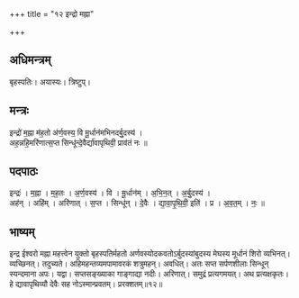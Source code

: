 +++
title = "१२ इन्द्रो मह्ना"

+++
## अधिमन्त्रम्
बृहस्पतिः। अयास्यः। त्रिष्टुप्।

## मन्त्रः
इन्द्रो॑ म॒ह्ना म॑ह॒तो अ॑र्ण॒वस्य॒ वि मू॒र्धान॑मभिनदर्बु॒दस्य॑ ।  
अह॒न्नहि॒मरि॑णात्स॒प्त सिन्धू॑न्दे॒वैर्द्या॑वापृथिवी॒ प्राव॑तं नः ॥

## पदपाठः
इन्द्रः॑ । म॒ह्ना । म॒ह॒तः । अ॒र्ण॒वस्य॑ । वि । मू॒र्धान॑म् । अ॒भि॒न॒त् । अ॒र्बु॒दस्य॑ ।  
अह॑न् । अहि॑म् । अरि॑णात् । स॒प्त । सिन्धू॑न् । दे॒वैः । द्या॒वा॒पृ॒थि॒वी॒ इति॑ । प्र । अ॒व॒त॒म् । नः॒ ॥

## भाष्यम्
इन्द्र ईश्वरो मह्ना महत्त्वेन युक्तो बृहस्पतिर्महतो अर्णवस्योदकवतोऽर्बुदस्यांबुदस्य मेघस्य मूर्धानं शिरो व्यभिनत्। व्यच्छिनत्। तदुच्यते। अहिमहन्तव्यमपामावरकं शत्रुमहन्। अवधित्। अतः सप्त सर्पणशीलाः सिन्धून् स्यन्दमाना अपः। यद्वा। सप्तसङ्ख्याका गाङ्गाद्या नदीः। अरिणात्। समुद्रं प्रत्यगमयत्। अथ प्रत्यक्षकृतः। हे द्यावापृथिव्यौ देवैः सह नोऽस्मान्प्रवतम्। प्ररक्शतम्॥१२॥